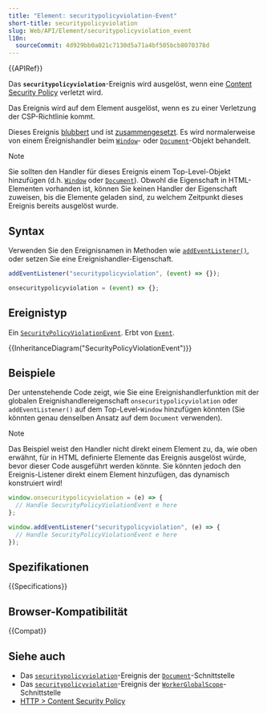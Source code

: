 ```yaml
---
title: "Element: securitypolicyviolation-Event"
short-title: securitypolicyviolation
slug: Web/API/Element/securitypolicyviolation_event
l10n:
  sourceCommit: 4d929bb0a021c7130d5a71a4bf505bcb8070378d
---
```


{{APIRef}}

Das **`securitypolicyviolation`**-Ereignis wird ausgelöst, wenn eine [Content Security Policy](/de/docs/Web/HTTP/Guides/CSP) verletzt wird.

Das Ereignis wird auf dem Element ausgelöst, wenn es zu einer Verletzung der CSP-Richtlinie kommt.

Dieses Ereignis [blubbert](/de/docs/Learn_web_development/Core/Scripting/Event_bubbling) und ist [zusammengesetzt](/de/docs/Web/API/Event/composed).
Es wird normalerweise von einem Ereignishandler beim [`Window`](/de/docs/Web/API/Window)- oder [`Document`](/de/docs/Web/API/Document)-Objekt behandelt.

> [!NOTE]
> Sie sollten den Handler für dieses Ereignis einem Top-Level-Objekt hinzufügen (d.h. [`Window`](/de/docs/Web/API/Window) oder [`Document`](/de/docs/Web/API/Document)).
> Obwohl die Eigenschaft in HTML-Elementen vorhanden ist, können Sie keinen Handler der Eigenschaft zuweisen, bis die Elemente geladen sind, zu welchem Zeitpunkt dieses Ereignis bereits ausgelöst wurde.

## Syntax

Verwenden Sie den Ereignisnamen in Methoden wie [`addEventListener()`](/de/docs/Web/API/EventTarget/addEventListener), oder setzen Sie eine Ereignishandler-Eigenschaft.

```js
addEventListener("securitypolicyviolation", (event) => {});

onsecuritypolicyviolation = (event) => {};
```

## Ereignistyp

Ein [`SecurityPolicyViolationEvent`](/de/docs/Web/API/SecurityPolicyViolationEvent). Erbt von [`Event`](/de/docs/Web/API/Event).

{{InheritanceDiagram("SecurityPolicyViolationEvent")}}

## Beispiele

Der untenstehende Code zeigt, wie Sie eine Ereignishandlerfunktion mit der globalen Ereignishandlereigenschaft `onsecuritypolicyviolation` oder `addEventListener()` auf dem Top-Level-`Window` hinzufügen könnten (Sie könnten genau denselben Ansatz auf dem `Document` verwenden).

> [!NOTE]
> Das Beispiel weist den Handler nicht direkt einem Element zu, da, wie oben erwähnt, für in HTML definierte Elemente das Ereignis ausgelöst würde, bevor dieser Code ausgeführt werden könnte.
> Sie könnten jedoch den Ereignis-Listener direkt einem Element hinzufügen, das dynamisch konstruiert wird!

```js
window.onsecuritypolicyviolation = (e) => {
  // Handle SecurityPolicyViolationEvent e here
};

window.addEventListener("securitypolicyviolation", (e) => {
  // Handle SecurityPolicyViolationEvent e here
});
```

## Spezifikationen

{{Specifications}}

## Browser-Kompatibilität

{{Compat}}

## Siehe auch

- Das [`securitypolicyviolation`](/de/docs/Web/API/Document/securitypolicyviolation_event)-Ereignis der [`Document`](/de/docs/Web/API/Document)-Schnittstelle
- Das [`securitypolicyviolation`](/de/docs/Web/API/WorkerGlobalScope/securitypolicyviolation_event)-Ereignis der [`WorkerGlobalScope`](/de/docs/Web/API/WorkerGlobalScope)-Schnittstelle
- [HTTP > Content Security Policy](/de/docs/Web/HTTP/Guides/CSP)

